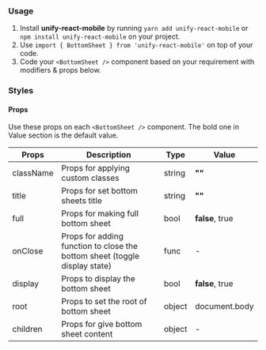 ### Usage

1. Install **unify-react-mobile** by running `yarn add unify-react-mobile` or `npm install unify-react-mobile` on your project.
2. Use `import { BottomSheet } from 'unify-react-mobile'` on top of your code.
3. Code your `<BottomSheet />` component based on your requirement with modifiers & props below.



### Styles

#### Props

Use these props on each `<BottomSheet />` component. The bold one in Value section is the default value.

| Props            | Description                         | Type            | Value
|---------------------|----------------------------------|-----------------|---------------------|
| className   | Props for applying custom classes   | string            | **""**
| title   | Props for set bottom sheets title   | string            | **""**
| full   | Props for making full bottom sheet   | bool            | **false**, true
| onClose   | Props for adding function to close the bottom sheet (toggle display state)   | func            | -
| display   | Props to display the bottom sheet   | bool            | **false**, true
| root   | Props to set the root of bottom sheet   | object            | document.body
| children   | Props for give bottom sheet content   | object            | -
